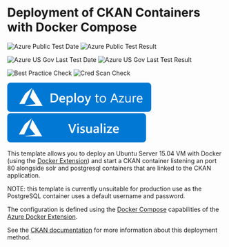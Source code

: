# Deployment of CKAN Containers with Docker Compose #

![Azure Public Test Date](https://azurequickstartsservice.blob.core.windows.net/badges/docker-ckan/PublicLastTestDate.svg)
![Azure Public Test Result](https://azurequickstartsservice.blob.core.windows.net/badges/docker-ckan/PublicDeployment.svg)

![Azure US Gov Last Test Date](https://azurequickstartsservice.blob.core.windows.net/badges/docker-ckan/FairfaxLastTestDate.svg)
![Azure US Gov Last Test Result](https://azurequickstartsservice.blob.core.windows.net/badges/docker-ckan/FairfaxDeployment.svg)

![Best Practice Check](https://azurequickstartsservice.blob.core.windows.net/badges/docker-ckan/BestPracticeResult.svg)
![Cred Scan Check](https://azurequickstartsservice.blob.core.windows.net/badges/docker-ckan/CredScanResult.svg)

[![Deploy To Azure](https://raw.githubusercontent.com/Azure/azure-quickstart-templates/master/1-CONTRIBUTION-GUIDE/images/deploytoazure.svg?sanitize=true)](https://portal.azure.com/#create/Microsoft.Template/uri/https%3A%2F%2Fraw.githubusercontent.com%2FAzure%2Fazure-quickstart-templates%2Fmaster%2Fdocker-ckan%2Fazuredeploy.json)  [![Visualize](https://raw.githubusercontent.com/Azure/azure-quickstart-templates/master/1-CONTRIBUTION-GUIDE/images/visualizebutton.svg?sanitize=true)](http://armviz.io/#/?load=https%3A%2F%2Fraw.githubusercontent.com%2FAzure%2Fazure-quickstart-templates%2Fmaster%2Fdocker-ckan%2Fazuredeploy.json)
	

This template allows you to deploy an Ubuntu Server 15.04 VM with
Docker (using the [Docker Extension][ext]) and start a CKAN container
listening an port 80 alongside solr and postgresql containers that are
linked to the CKAN application.

NOTE: this template is currently unsuitable for production use as the
PostgreSQL container uses a default username and password.

The configuration is defined using the [Docker Compose][compose]
capabilities of the [Azure Docker Extension][ext].

See the [CKAN documentation](ckan_install_docs) for more information
about this deployment method.

[ext]: https://github.com/Azure/azure-docker-extension
[compose]: https://docs.docker.com/compose
[ckan_install_docs]: http://docs.ckan.org/en/latest/maintaining/installing/index.html?highlight=docker




